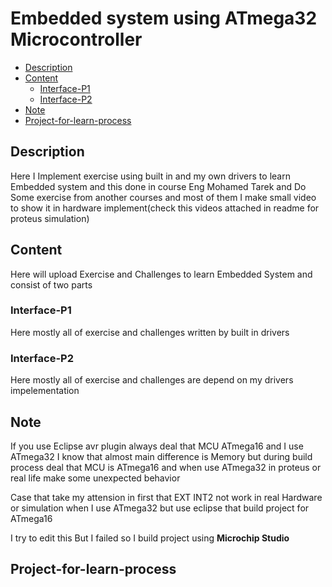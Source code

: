 # Embedded system using ATmega32 Microcontroller 

- [Description](#Description)
- [Content](#Content)
  - [Interface-P1](#Interface-P1)
  - [Interface-P2](#Interface-p2)
- [Note](#Note)
- [Project-for-learn-process](#Project-for-learn-process)

## Description
<P>Here I Implement exercise using built in and my own drivers to learn Embedded system and this done in course Eng Mohamed Tarek and Do Some exercise from another courses and most of them I make small video to show it in hardware implement(check this videos attached in readme for proteus simulation)</P>

## Content 
<p>Here will upload Exercise and Challenges to learn  Embedded System and consist of two parts </p>

### Interface-P1
<p>Here mostly all of exercise and challenges written by built in drivers</p>

### Interface-P2
<p>Here mostly all of exercise and challenges are depend on my drivers impelementation</p>

## Note
<p>If you use Eclipse avr plugin always deal that MCU ATmega16 and I use ATmega32 I know that almost main difference is Memory but during build process deal that MCU is ATmega16 and when use ATmega32 in proteus or real life make some unexpected behavior </p>
<p>Case that take my attension in first that EXT INT2 not work in real Hardware or simulation when I use ATmega32 but use eclipse that build project for ATmega16 </p>
<p>I try to edit this But I failed so I build project using <strong>Microchip Studio</strong> </p>
 
## Project-for-learn-process



